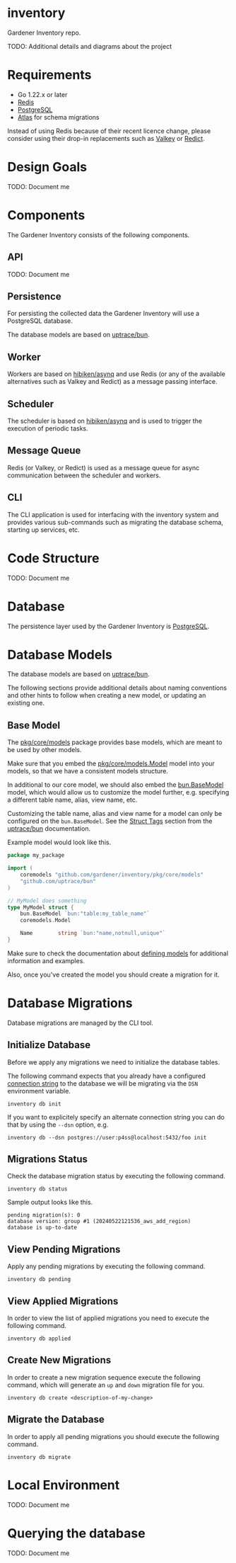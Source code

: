 # inventory

Gardener Inventory repo.

TODO: Additional details and diagrams about the project

# Requirements

- Go 1.22.x or later
- [Redis](https://redis.io/)
- [PostgreSQL](https://www.postgresql.org/)
- [Atlas](https://atlasgo.io/) for schema migrations

Instead of using Redis because of their recent licence change, please consider
using their drop-in replacements such as
[Valkey](https://github.com/valkey-io/valkey) or [Redict](https://redict.io).

# Design Goals

TODO: Document me

# Components

The Gardener Inventory consists of the following components.

## API

TODO: Document me

## Persistence

For persisting the collected data the Gardener Inventory will use a PostgreSQL
database.

The database models are based on [uptrace/bun](https://github.com/uptrace/bun).

## Worker

Workers are based on [hibiken/asynq](https://github.com/hibiken/asynq) and use
Redis (or any of the available alternatives such as Valkey and Redict) as a
message passing interface.

## Scheduler

The scheduler is based on [hibiken/asynq](https://github.com/hibiken/asynq) and
is used to trigger the execution of periodic tasks.

## Message Queue

Redis (or Valkey, or Redict) is used as a message queue for async communication
between the scheduler and workers.

## CLI

The CLI application is used for interfacing with the inventory system and
provides various sub-commands such as migrating the database schema, starting up
services, etc.

# Code Structure

TODO: Document me

# Database

The persistence layer used by the Gardener Inventory is
[PostgreSQL](https://www.postgresql.org/).

# Database Models

The database models are based on [uptrace/bun](https://github.com/uptrace/bun).

The following sections provide additional details about naming conventions and
other hints to follow when creating a new model, or updating an existing one.

## Base Model

The [pkg/core/models](./pkg/core/models) package provides base models, which are
meant to be used by other models.

Make sure that you embed the [pkg/core/models.Model](./pkg/core/models) model
into your models, so that we have a consistent models structure.

In additional to our core model, we should also embed the
[bun.BaseModel](https://pkg.go.dev/github.com/uptrace/bun#BaseModel) model,
which would allow us to customize the model further, e.g. specifying a
different table name, alias, view name, etc.

Customizing the table name, alias and view name for a model can only be
configured on the `bun.BaseModel`. See the
[Struct Tags](https://bun.uptrace.dev/guide/models.html#struct-tags) section from the
[uptrace/bun](https://bun.uptrace.dev/guide/) documentation.

Example model would look like this.

``` go
package my_package

import (
	coremodels "github.com/gardener/inventory/pkg/core/models"
	"github.com/uptrace/bun"
)

// MyModel does something
type MyModel struct {
	bun.BaseModel `bun:"table:my_table_name"`
	coremodels.Model

	Name        string `bun:"name,notnull,unique"`
}
```

Make sure to check the documentation about [defining
models](https://bun.uptrace.dev/guide/models.html) for additional information
and examples.

Also, once you've created the model you should create a migration for it.

# Database Migrations

Database migrations are managed by the CLI tool.

## Initialize Database

Before we apply any migrations we need to initialize the database tables.

The following command expects that you already have a configured
[connection string](https://www.postgresql.org/docs/current/libpq-connect.html#LIBPQ-CONNSTRING)
to the database we will be migrating via the `DSN` environment variable.

``` shell
inventory db init
```

If you want to explicitely specify an alternate connection string you can do
that by using the `--dsn` option, e.g.

``` shell
inventory db --dsn postgres://user:p4ss@localhost:5432/foo init
```

## Migrations Status

Check the database migration status by executing the following command.

``` shell
inventory db status
```

Sample output looks like this.

``` text
pending migration(s): 0
database version: group #1 (20240522121536_aws_add_region)
database is up-to-date
```

## View Pending Migrations

Apply any pending migrations by executing the following command.

``` shell
inventory db pending
```

## View Applied Migrations

In order to view the list of applied migrations you need to execute the
following command.

``` text
inventory db applied
```

## Create New Migrations

In order to create a new migration sequence execute the following command, which
will generate an `up` and `down` migration file for you.

``` shell
inventory db create <description-of-my-change>
```

## Migrate the Database

In order to apply all pending migrations you should execute the following
command.

``` shell
inventory db migrate
```

# Local Environment

TODO: Document me

# Querying the database

TODO: Document me

